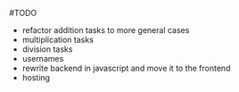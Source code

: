 #TODO

- refactor addition tasks to more general cases
- multiplication tasks
- division tasks
- usernames
- rewrite backend in javascript and move it to the frontend
- hosting

